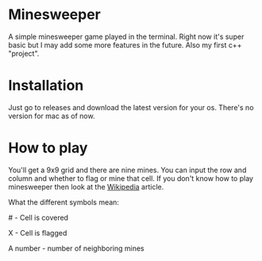 # Minesweeper
A simple minesweeper game played in the terminal. Right now it's super basic but I may add some more features in the future. Also my first c++ "project".

# Installation
Just go to releases and download the latest version for your os. There's no version for mac as of now.

# How to play
You'll get a 9x9 grid and there are nine mines. You can input the row and column and whether to flag or mine that cell. If you don't know how to play minesweeper then look at the [Wikipedia](https://en.wikipedia.org/wiki/Minesweeper_(video_game)) article.

What the different symbols mean:

  \# - Cell is covered
  
  X - Cell is flagged
  
  A number - number of neighboring mines
